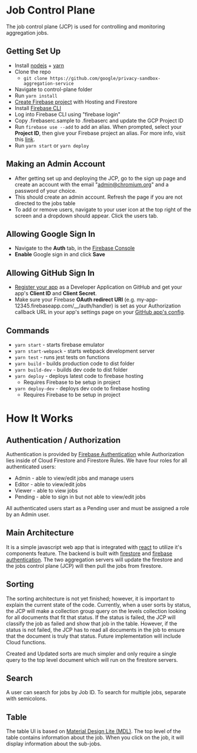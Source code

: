 
# Job Control Plane

The job control plane (JCP) is used for controlling and monitoring aggregation jobs.

## Getting Set Up
* Install [nodejs](https://nodejs.org/en/) + [yarn](https://yarnpkg.com/)
* Clone the repo
  * `git clone https://github.com/google/privacy-sandbox-aggregation-service`
* Navigate to control-plane folder
* Run `yarn install`
* [Create Firebase project](https://cloud.google.com/firestore/docs/client/get-firebase) with Hosting and Firestore
* Install [Firebase CLI](https://firebase.google.com/docs/cli#install_the_firebase_cli)
* Log into Firebase CLI using "firebase login"
* Copy .firebaserc.sample to .firebaserc and update the GCP Project ID
* Run `firebase use --add` to add an alias. When prompted, select your **Project ID**, then give your Firebase project an alias. For more info, visit this [link](https://firebase.google.com/docs/cli#add_alias).
* Run `yarn start` or `yarn deploy`

## Making an Admin Account
* After getting set up and deploying the JCP, go to the sign up page and create an account with the email "admin@chromium.org" and a password of your choice.
* This should create an admin account. Refresh the page if you are not directed to the jobs table
* To add or remove users, navigate to your user icon at the top right of the screen and a dropdown should appear. Click the users tab.

## Allowing Google Sign In
* Navigate to the **Auth** tab, in the [Firebase Console](https://console.firebase.google.com/)
* **Enable** Google sign in and click **Save**

## Allowing GitHub Sign In
* [Register your app](https://github.com/settings/applications/new) as a Developer Application on GitHub and get your app's **Client ID** and **Client Secret**.
* Make sure your Firebase **OAuth redirect URI** (e.g. my-app-12345.firebaseapp.com/__/auth/handler) is set as your Authorization callback URL in your app's settings page on your [GitHub app's config](https://github.com/settings/developers).

## Commands
* `yarn start` - starts firebase emulator
* `yarn start-webpack` - starts webpack development server
* `yarn test` - runs jest tests on functions
* `yarn build` - builds production code to dist folder
* `yarn build-dev` - builds dev code to dist folder
* `yarn deploy` - deploys latest code to firebase hosting
  * Requires Firebase to be setup in project
* `yarn deploy-dev` - deploys dev code to firebase hosting
  * Requires Firebase to be setup in project

# How It Works

## Authentication / Authorization
Authentication is provided by [Firebase Authentication](https://firebase.google.com/docs/auth) while Authorization lies inside of Cloud Firestore and Firestore Rules. We have four roles for all authenticated users:

* Admin - able to view/edit jobs and manage users
* Editor - able to view/edit jobs
* Viewer - able to view jobs
* Pending - able to sign in but not able to view/edit jobs

All authenticated users start as a Pending user and must be assigned a role by an Admin user.

## Main Architecture
It is a simple javascript web app that is integrated with [react](https://reactjs.org/) to utilize it's components feature. The backend is built with [firestore](https://firebase.google.com/docs/firestore) and [firebase authentication](https://firebase.google.com/docs/auth). The two aggregation servers will update the firestore and the jobs control plane (JCP) will then pull the jobs from firestore.

## Sorting
The sorting architecture is not yet finished; however, it is important to explain the current state of the code. Currently, when a user sorts by status, the JCP will make a collection group query on the levels collection looking for all documents that fit that status. If the status is failed, the JCP will classify the job as failed and show that job in the table. However, if the status is not failed, the JCP has to read all documents in the job to ensure that the document is truly that status. Future implementation will include Cloud functions.

Created and Updated sorts are much simpler and only require a single query to the top level document which will run on the firestore servers.

## Search
A user can search for jobs by Job ID. To search for multiple jobs, separate with semicolons.

## Table
The table UI is based on [Material Design Lite (MDL)](https://getmdl.io/). The top level of the table contains information about the job. When you click on the job, it will display information about the sub-jobs. 